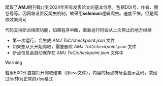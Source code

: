 爬取了**AMJ**期刊截止到2024年所有发表论文的基本信息，包括DOI号、作者、期卷号等。因网站设置反爬虫机制，故采用***selenium***逻辑爬虫。速度不快，但是爬取效果尚可

代码支持断点续爬功能，如果程序中断，重新运行时会从上次停止的地方继续
+ 第一次运行，会生成 *AMJ ToC/checkpoint.json* 文件
+ 如果想从头开始爬取，需要删除 *AMJ ToC/checkpoint.json* 文件
+ 断点信息会自动保存在 *AMJ ToC/checkpoint.json* 文件中
> [!WARNING]
> 若用EXCEL直接打开爬取结果（即*csv*文件），内容的标点符号会显示乱码，故经过*txt*转为正常的*xlsx*格式
